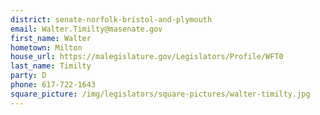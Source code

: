 ```yaml
---
district: senate-norfolk-bristol-and-plymouth
email: Walter.Timilty@masenate.gov
first_name: Walter
hometown: Milton
house_url: https://malegislature.gov/Legislators/Profile/WFT0
last_name: Timilty
party: D
phone: 617-722-1643
square_picture: /img/legislators/square-pictures/walter-timilty.jpg
---
```

